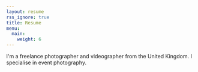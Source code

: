 ```yaml
---
layout: resume
rss_ignore: true
title: Resume
menu:
  main:
    weight: 6
---
```


I'm a freelance photographer and videographer from the United Kingdom. I specialise in event photography.
